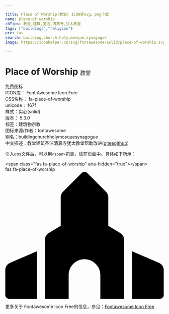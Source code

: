 ```yaml
---

title: Place of Worship(教堂) ICON转svg、png下载
name: place-of-worship
zhTips: 教堂,建筑,圣洁,清真寺,犹太教堂
tags: ["buildings","religion"]
pre: fas
search: building,church,holy,mosque,synagogue
image: https://iconhelper.cn/svg/fontawesome/solid/place-of-worship.svg

---
```


# Place of Worship  <small style="font-size: 60%;font-weight: 100">教堂</small>


<div class="detail-page">
<p>
<span><span class="badge-success badge">免费图标</span> </span>
<br/>
<span>
ICON库：
<span class="badge-secondary badge">Font Awesome Icon Free</span> 
</span>
<br/>
<span>
CSS名称：
<span class="badge-secondary badge">fa-place-of-worship</span> 
</span>
<br/>
<span>
unicode：
<span class="badge-secondary badge">f67f</span> 
<copy-btn content='f67f' btn-title=""></copy-btn>
<copy-btn :content='String.fromCodePoint(parseInt("f67f", 16))' btn-title="复制U"></copy-btn>
</span><br/><span>样式：<span class="badge-light badge">实心(solid)</span></span>
<br/>
<span>
版本：
<span class="badge-secondary badge">5.3.0</span> 
</span><br/><span>标签：<span class="badge-light badge"><router-link to="/tags/buildings.html">建筑物</router-link></span><span class="badge-light badge"><router-link to="/tags/religion.html">宗教</router-link></span></span>
<br/>
<span>图标来源/作者：<span class="badge-light badge">fontawesome</span></span> 
<br/>
<span>别名：<span class="badge-light badge">building</span><span class="badge-light badge">church</span><span class="badge-light badge">holy</span><span class="badge-light badge">mosque</span><span class="badge-light badge">synagogue</span></span><br/><span class="zh-detail">中文描述：<span class="badge-primary badge">教堂</span><span class="badge-primary badge">建筑</span><span class="badge-primary badge">圣洁</span><span class="badge-primary badge">清真寺</span><span class="badge-primary badge">犹太教堂</span><span class="help-link"><span>帮助改进</span>(<a href="https://gitee.com/liuwave/icon-helper/edit/master/json/fontawesome/solid/place-of-worship.json" target="_blank" rel="noopener noreferrer">gitee</a><a href="https://github.com/liuwave/icon-helper/edit/master/json/fontawesome/solid/place-of-worship.json" target="_blank" rel="noopener noreferrer">github</a></span>)</span><br/>
</p>
</div>
<div class="alert alert-dark">
  <i class="fas fa-place-of-worship fa-xs"></i>
  <i class="fas fa-place-of-worship fa-sm"></i>
  <i class="fas fa-place-of-worship fa-lg"></i>
  <i class="fas fa-place-of-worship fa-2x"></i>
  <i class="fas fa-place-of-worship fa-3x"></i>
  <i class="fas fa-place-of-worship fa-5x"></i>
  <i class="fas fa-place-of-worship fa-7x"></i>
</div>
<div>
  <p>引入css文件后，可以用<code>&lt;span&gt;</code>包裹，放在页面中。具体如下所示：    
  </p>
  <div class="alert alert-primary" style="font-size: 14px">
    &lt;span class="fas fa-place-of-worship" aria-hidden="true"&gt;&lt;/span&gt;
    <copy-btn content='<span class="fas fa-place-of-worship" aria-hidden="true"></span>'></copy-btn>
  </div>
  <div class="alert alert-secondary">
    <i class="fas fa-place-of-worship"
    style="font-size: 24px"
    aria-hidden="true"></i> fas fa-place-of-worship
    <copy-btn content="fas fa-place-of-worship" btn-title="复制图标名称"></copy-btn>
  </div>
</div>
<div id="svg" class="svg-wrap">
<svg xmlns="http://www.w3.org/2000/svg" viewBox="0 0 640 512"><path d="M620.61 366.55L512 320v192h112c8.84 0 16-7.16 16-16V395.96a32 32 0 0 0-19.39-29.41zM0 395.96V496c0 8.84 7.16 16 16 16h112V320L19.39 366.55A32 32 0 0 0 0 395.96zm464.46-149.28L416 217.6V102.63c0-8.49-3.37-16.62-9.38-22.63L331.31 4.69c-6.25-6.25-16.38-6.25-22.62 0L233.38 80c-6 6-9.38 14.14-9.38 22.63V217.6l-48.46 29.08A31.997 31.997 0 0 0 160 274.12V512h96v-96c0-35.35 28.66-64 64-64s64 28.65 64 64v96h96V274.12c0-11.24-5.9-21.66-15.54-27.44z"/></svg>
</div>
<detail full-name='fa-place-of-worship'></detail>

<Vssue title="关于“Place of Worship”的评论" />
    
<div><p>更多关于  Fontawesome Icon Free的信息，参见：<a target="_blank" href="https://iconhelper.cn/fontawesome.html">Fontawesome Icon Free</a>
</p></div>
